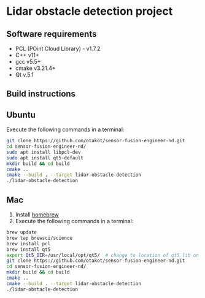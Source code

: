# Lidar obstacle detection project

## Software requirements

* PCL (POint Cloud Library) - v1.7.2
* C++ v11+
* gcc v5.5+
* cmake v3.21.4+
* Qt v.5.1

## Build instructions

## Ubuntu

   Execute the following commands in a terminal:

   ```sh
   git clone https://github.com/otakot/sensor-fusion-engineer-nd.git
   cd sensor-fusion-engineer-nd/
   sudo apt install libpcl-dev
   sudo apt install qt5-default
   mkdir build && cd build
   cmake ..
   cmake --build . --target lidar-obstacle-detection
   ./lidar-obstacle-detection
   ```
   
   ## Mac
   
   1. Install [homebrew](https://brew.sh/)
   2. Execute the following commands in a terminal:
   
   ```sh
   brew update
   brew tap brewsci/science
   brew install pcl
   brew install qt5
   export Qt5_DIR=/usr/local/opt/qt5/  # change to location of qt5 lib on your machine
   git clone https://github.com/otakot/sensor-fusion-engineer-nd.git
   cd sensor-fusion-engineer-nd/
   mkdir build && cd build
   cmake ..
   cmake --build . --target lidar-obstacle-detection
   ./lidar-obstacle-detection
   ```
